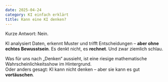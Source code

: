 ```yaml
---
date: 2025-04-24
category: KI einfach erklärt
title: Kann eine KI denken?
---
```


Kurze Antwort: Nein.

KI analysiert Daten, erkennt Muster und trifft Entscheidungen – **aber ohne echtes Bewusstsein**. Es denkt nicht, es **rechnet**. Und zwar ziemlich schlau.

Was für uns nach „Denken“ aussieht, ist eine riesige mathematische Wahrscheinlichkeitsshow im Hintergrund.  
Oder anders gesagt: KI kann nicht denken – aber sie kann es gut **vortäuschen**.